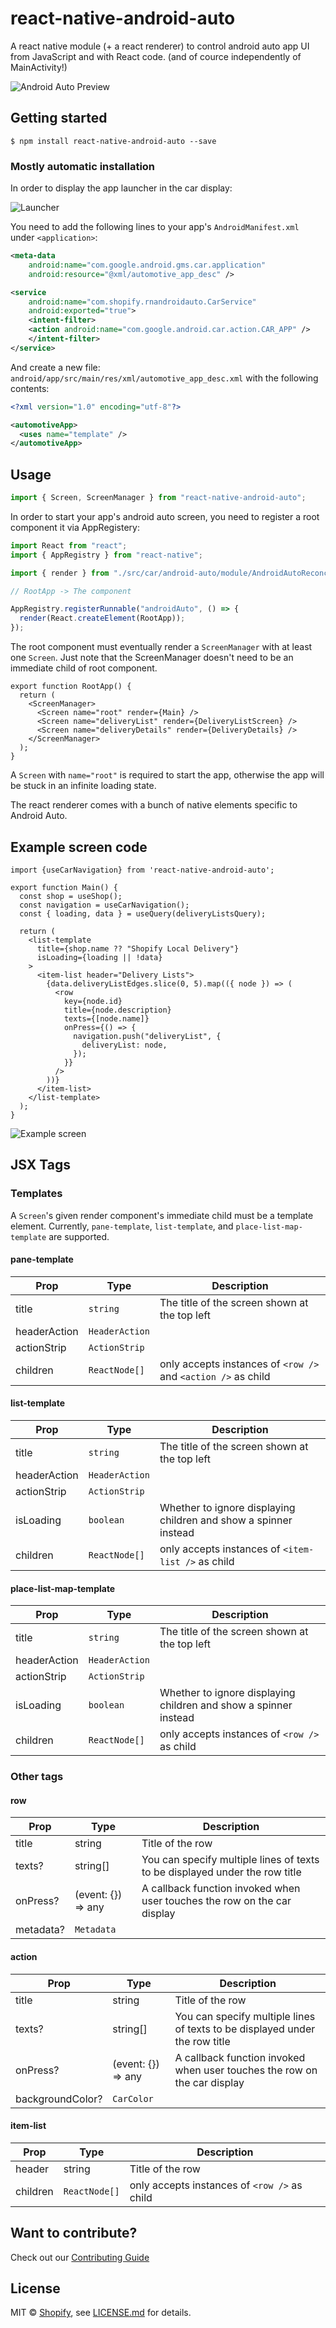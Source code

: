 # react-native-android-auto

A react native module (+ a react renderer) to control android auto app UI from JavaScript and with React code. (and of cource independently of MainActivity!)

![Android Auto Preview](./docs/android-auto-preview.gif)

## Getting started

`$ npm install react-native-android-auto --save`

### Mostly automatic installation

In order to display the app launcher in the car display:

![Launcher](./docs/launcher.png)

You need to add the following lines to your app's `AndroidManifest.xml` under `<application>`:

```xml
<meta-data
    android:name="com.google.android.gms.car.application"
    android:resource="@xml/automotive_app_desc" />

<service
    android:name="com.shopify.rnandroidauto.CarService"
    android:exported="true">
    <intent-filter>
    <action android:name="com.google.android.car.action.CAR_APP" />
    </intent-filter>
</service>
```

And create a new file: `android/app/src/main/res/xml/automotive_app_desc.xml` with the following contents:

```xml
<?xml version="1.0" encoding="utf-8"?>

<automotiveApp>
  <uses name="template" />
</automotiveApp>
```

## Usage

```javascript
import { Screen, ScreenManager } from "react-native-android-auto";
```

In order to start your app's android auto screen, you need to register a root component it via AppRegistery:

```ts
import React from "react";
import { AppRegistry } from "react-native";

import { render } from "./src/car/android-auto/module/AndroidAutoReconciler";

// RootApp -> The component

AppRegistry.registerRunnable("androidAuto", () => {
  render(React.createElement(RootApp));
});
```

The root component must eventually render a `ScreenManager` with at least one `Screen`. Just note that the ScreenManager doesn't need to be an immediate child of root component.

```tsx
export function RootApp() {
  return (
    <ScreenManager>
      <Screen name="root" render={Main} />
      <Screen name="deliveryList" render={DeliveryListScreen} />
      <Screen name="deliveryDetails" render={DeliveryDetails} />
    </ScreenManager>
  );
}
```

A `Screen` with `name="root"` is required to start the app, otherwise the app will be stuck in an infinite loading state.

The react renderer comes with a bunch of native elements specific to Android Auto.

## Example screen code

```tsx
import {useCarNavigation} from 'react-native-android-auto';

export function Main() {
  const shop = useShop();
  const navigation = useCarNavigation();
  const { loading, data } = useQuery(deliveryListsQuery);

  return (
    <list-template
      title={shop.name ?? "Shopify Local Delivery"}
      isLoading={loading || !data}
    >
      <item-list header="Delivery Lists">
        {data.deliveryListEdges.slice(0, 5).map(({ node }) => (
          <row
            key={node.id}
            title={node.description}
            texts={[node.name]}
            onPress={() => {
              navigation.push("deliveryList", {
                deliveryList: node,
              });
            }}
          />
        ))}
      </item-list>
    </list-template>
  );
}
```

![Example screen](./docs/preview-code-1.png)

## JSX Tags

### Templates

A `Screen`'s given render component's immediate child must be a template element. Currently, `pane-template`, `list-template`, and `place-list-map-template` are supported.

#### pane-template

| Prop         | Type           | Description                                                   |
| ------------ | -------------- | ------------------------------------------------------------- |
| title        | `string`       | The title of the screen shown at the top left                 |
| headerAction | `HeaderAction` |                                                               |
| actionStrip  | `ActionStrip`  |                                                               |
| children     | `ReactNode[]`  | only accepts instances of `<row />` and `<action />` as child |

#### list-template

| Prop         | Type           | Description                                                      |
| ------------ | -------------- | ---------------------------------------------------------------- |
| title        | `string`       | The title of the screen shown at the top left                    |
| headerAction | `HeaderAction` |                                                                  |
| actionStrip  | `ActionStrip`  |                                                                  |
| isLoading    | `boolean`      | Whether to ignore displaying children and show a spinner instead |
| children     | `ReactNode[]`  | only accepts instances of `<item-list />` as child               |

#### place-list-map-template

| Prop         | Type           | Description                                                      |
| ------------ | -------------- | ---------------------------------------------------------------- |
| title        | `string`       | The title of the screen shown at the top left                    |
| headerAction | `HeaderAction` |                                                                  |
| actionStrip  | `ActionStrip`  |                                                                  |
| isLoading    | `boolean`      | Whether to ignore displaying children and show a spinner instead |
| children     | `ReactNode[]`  | only accepts instances of `<row />` as child                     |

### Other tags

#### row

| Prop      | Type               | Description                                                                 |
| --------- | ------------------ | --------------------------------------------------------------------------- |
| title     | string             | Title of the row                                                            |
| texts?    | string[]           | You can specify multiple lines of texts to be displayed under the row title |
| onPress?  | (event: {}) => any | A callback function invoked when user touches the row on the car display    |
| metadata? | `Metadata`         |                                                                             |

#### action

| Prop             | Type               | Description                                                                 |
| ---------------- | ------------------ | --------------------------------------------------------------------------- |
| title            | string             | Title of the row                                                            |
| texts?           | string[]           | You can specify multiple lines of texts to be displayed under the row title |
| onPress?         | (event: {}) => any | A callback function invoked when user touches the row on the car display    |
| backgroundColor? | `CarColor`         |                                                                             |

#### item-list

| Prop     | Type          | Description                                  |
| -------- | ------------- | -------------------------------------------- |
| header   | string        | Title of the row                             |
| children | `ReactNode[]` | only accepts instances of `<row />` as child |

## Want to contribute?

Check out our [Contributing Guide](./.github/CONTRIBUTING.md)

## License

MIT &copy; [Shopify](https://shopify.com/), see [LICENSE.md](LICENSE.md) for details.
